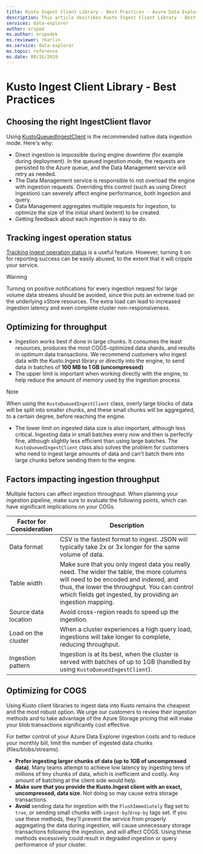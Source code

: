```yaml
---
title: Kusto Ingest Client Library - Best Practices - Azure Data Explorer
description: This article describes Kusto Ingest Client Library - Best Practices in Azure Data Explorer.
services: data-explorer
author: orspod
ms.author: orspodek
ms.reviewer: rkarlin
ms.service: data-explorer
ms.topic: reference
ms.date: 08/16/2019
---
```

# Kusto Ingest Client Library - Best Practices

## Choosing the right IngestClient flavor

Using [KustoQueuedIngestClient](kusto-ingest-client-reference.md#interface-ikustoqueuedingestclient) is the recommended native data ingestion mode. Here's why:
* Direct ingestion is impossible during engine downtime (for example during deployment). In the queued ingestion mode, the requests are persisted to the Azure queue, and the Data Management service will retry as needed.
* The Data Management service is responsible to not overload the engine with ingestion requests. Overriding this control (such as using Direct ingestion) can severely affect engine performance, both ingestion and query.
* Data Management aggregates multiple requests for ingestion, to optimize the size of the initial shard (extent) to be created.
* Getting feedback about each ingestion is easy to do.

## Tracking ingest operation status

[Tracking ingest operation status](kusto-ingest-client-status.md#tracking-ingestion-status-kustoqueuedingestclient) is a useful feature. However, turning it on for reporting success can be easily abused, to the extent that it will cripple your service.

> [!WARNING]
> Turning on positive notifications for every ingestion request for large volume data streams should be avoided, since this puts an extreme load on the underlying xStore resources. The extra load can lead to increased ingestion latency and even complete cluster non-responsiveness.

## Optimizing for throughput

* Ingestion works best if done in large chunks. It consumes the least resources, produces the most COGS-optimized data shards, and results in optimum data transactions. We recommend customers who ingest data with the Kusto.Ingest library or directly into the engine, to send data in batches of **100 MB to 1 GB (uncompressed)**
* The upper limit is important when working directly with the engine, to help reduce the amount of memory used by the ingestion process 

> [!NOTE]
> When using the `KustoQueuedIngestClient` class, overly large blocks of data will be split into smaller chunks, and these small chunks will be aggregated, to a certain degree, before reaching the engine.

* The lower limit on ingested data size is also important, although less critical. Ingesting data in small batches every now and then is perfectly fine, although slightly less efficient than using large batches. The `KustoQueuedIngestClient` class also solves the problem for customers who need to ingest large amounts of data and can't batch them into large chunks before sending them to the engine.

## Factors impacting ingestion throughput

Multiple factors can affect ingestion throughput. When planning your ingestion pipeline, make sure to evaluate the following points, which can have significant implications on your COGs.

| Factor for Consideration |  Description                                                                                              |
|--------------------------|-----------------------------------------------------------------------------------------------------------|
| Data format              | CSV is the fastest format to ingest. JSON will typically take 2x or 3x longer for the same volume of data.|
| Table width              | Make sure that you only ingest data you really need. The wider the table, the more columns will need to be encoded and indexed, and thus, the lower the throughput. You can control which fields get ingested, by providing an ingestion mapping.|
| Source data location     | Avoid cross-region reads to speed up the ingestion.                                                       |
| Load on the cluster      | When a cluster experiences a high query load, ingestions will take longer to complete, reducing throughput.|
| Ingestion pattern        | Ingestion is at its best, when the cluster is served with batches of up to 1GB (handled by using `KustoQueuedIngestClient`). |

## Optimizing for COGS

Using Kusto client libraries to ingest data into Kusto remains the cheapest and the most robust option. We urge our customers to review their ingestion methods and to take advantage of the Azure Storage pricing that will make your blob transactions significantly cost effective.

For better control of your Azure Data Explorer ingestion costs and to reduce your monthly bill, limit the number of ingested data chunks (files/blobs/streams).

* **Prefer ingesting larger chunks of data (up to 1GB of uncompressed data)**. 
    Many teams attempt to achieve low latency by ingesting tens of millions of tiny chunks of data, which is inefficient and costly. Any amount of batching at the client side would help. 
* **Make sure that you provide the Kusto.Ingest client with an exact, uncompressed, data size**.
    Not doing so may cause extra storage transactions.
* **Avoid** sending data for ingestion with the `FlushImmediately` flag set to `true`, or sending small chunks with `ingest-by`/`drop-by` tags set.
    If you use these methods, they'll prevent the service from properly aggregating the data during ingestion, will cause unnecessary storage transactions following the ingestion, and will affect COGS. 
Using these methods excessively could result in degraded ingestion or query performance of your cluster.
